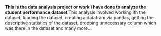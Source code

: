 <b> This is the data analysis project or work i have done to analyze the student performance dataset </b>
This analysis involved working ith the dataset, loading the dataset, creating a datafram via pandas, getting the descriptive statistics of the dataset, dropping unnecessary column which was there in the dataset and many more...